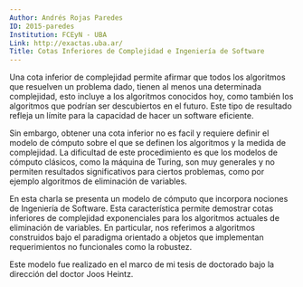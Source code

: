 ```yaml
---
Author: Andrés Rojas Paredes
ID: 2015-paredes
Institution: FCEyN - UBA
Link: http://exactas.uba.ar/
Title: Cotas Inferiores de Complejidad e Ingeniería de Software
---
```

<p>Una cota inferior de complejidad permite afirmar que todos
los algoritmos que resuelven un problema dado, tienen al menos una
determinada complejidad, esto incluye a los algoritmos conocidos hoy,
como también los algoritmos que podrían ser descubiertos en el futuro.
Este tipo de resultado refleja un límite para la capacidad de hacer un
software eficiente.</p>

<p>Sin embargo, obtener una cota inferior no es facil y requiere definir
el modelo de cómputo sobre el que se definen los algoritmos y la medida
de complejidad. La dificultad de este procedimiento es que los modelos
de cómputo clásicos, como la máquina de Turing, son muy generales y
no permiten resultados significativos para ciertos problemas, como por
ejemplo algoritmos de eliminación de variables.</p>

<p>En esta charla se presenta un modelo de cómputo que incorpora
nociones de Ingeniería de Software. Esta característica permite
demostrar cotas inferiores de complejidad exponenciales para los
algoritmos actuales de eliminación de variables. En particular, nos
referimos a algoritmos construidos bajo el paradigma orientado a objetos
que implementan requerimientos no funcionales como la robustez.</p>

<p>Este modelo fue realizado en el marco de mi tesis de doctorado bajo
la dirección del doctor Joos Heintz.</p>
